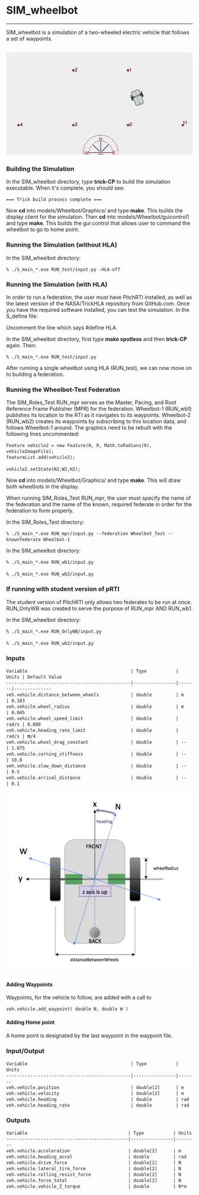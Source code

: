 # SIM\_wheelbot

---

SIM\_wheelbot is a simulation of a two-wheeled electric vehicle that follows a set of waypoints.

![Picture of Vehicle](images/Figure1.png)
---
### Building the Simulation
In the SIM\_wheelbot directory, type **trick-CP** to build the simulation executable. When it's complete, you should see:

```
=== Trick build process complete ===
```

Now **cd** into models/Wheelbot/Graphics/ and type **make**. This builds the display client for the simulation. Then **cd** into models/Wheelbot/guicontrol1 and type **make**. This builds the gui control that allows user to command the wheelbot to go to home point.

### Running the Simulation (without HLA)
In the SIM_wheelbot directory:

```
% ./S_main_*.exe RUN_test/input.py -HLA-off
```
### Running the Simulation (with HLA)

In order to run a federation, the user must have PitchRTI installed, as well as the latest version  of the NASA/TrickHLA repository from GitHub.com.
Once you have the required software installed, you can test the simulation. 
In the S_define file:

Uncomment the line which says #define HLA.

In the SIM_wheelbot directory, first type **make spotless** and then **trick-CP** again. Then:

```
% ./S_main_*.exe RUN_test/input.py
```


After running a single wheelbot using HLA (RUN_test), we can now move on to building a federation.

### Running the Wheelbot-Test Federation
The SIM_Roles_Test RUN_mpr serves as the Master, Pacing, and Root Reference Frame Publisher (MPR) for the federation. Wheelbot-1 (RUN_wb1) publishes its location to the RTI as it navigates to its waypoints. Wheelbot-2 (RUN_wb2) creates its waypoints by subscribing to this location data, and follows Wheelbot-1 around. The graphics need to be rebuilt with the following lines uncommented:

```
Feature vehicle2 = new Feature(0, 0, Math.toRadians(0), vehicleImageFile);
featureList.add(vehicle2); 

vehicle2.setState(N2,W2,H2);
```

Now **cd** into models/Wheelbot/Graphics/ and type **make**. This will draw both wheelbots in the display.

When running SIM_Roles_Test RUN_mpr, the user must specify the name of the federation and the name of the known, required federate in order for the federation to form properly.

In the SIM_Roles_Test directory:

```
% ./S_main_*.exe RUN_mpr/input.py --federation Wheelbot_Test --knownfederate Wheelbot-1
```

In the SIM_wheelbot directory:

```
% ./S_main_*.exe RUN_wb1/input.py

% ./S_main_*.exe RUN_wb2/input.py
```

### If running with student version of pRTI
The student version of PitchRTI only allows two federates to be run at once. RUN_OnlyWB was created to serve the purpose of RUN_mpr AND RUN_wb1.

In the SIM_wheelbot directory:

```
% ./S_main_*.exe RUN_OnlyWB/input.py

% ./S_main_*.exe RUN_wb2/input.py
```

### Inputs
```
Variable                                       | Type           | Units | Default Value
-----------------------------------------------|----------------|-------|--------------
veh.vehicle.distance_between_wheels            | double         | m     | 0.183
veh.vehicle.wheel_radius                       | double         | m     | 0.045
veh.vehicle.wheel_speed_limit                  | double         | rad/s | 8.880
veh.vehicle.heading_rate_limit                 | double         | rad/s | 𝛑/4
veh.vehicle.wheel_drag_constant                | double         | --    | 1.875
veh.vehicle.corning_stiffness                  | double         | --    | 10.0
veh.vehicle.slow_down_distance                 | double         | --    | 0.5
veh.vehicle.arrival_distance                   | double         | --    | 0.1
```

![Picture of Vehicle](images/Figure2.png)

#### Adding Waypoints
Waypoints, for the vehicle to follow, are added with a call to

```
veh.vehicle.add_waypoint( double N, double W )
```

#### Adding Home point
A home point is designated by the last waypoint in the waypoint file.


### Input/Output
```
Variable                                       | Type           | Units
-----------------------------------------------|----------------|-------
veh.vehicle.position                           | double[2]      | m
veh.vehicle.velocity                           | double[2]      | m
veh.vehicle.heading                            | double         | rad
veh.vehicle.heading_rate                       | double         | rad
```

### Outputs
```
Variable                                      | Type           | Units
----------------------------------------------|----------------|--------
veh.vehicle.acceleration                      | double[2]      | m
veh.vehicle.heading_accel                     | double         | rad
veh.vehicle.drive_force                       | double[2]      | N
veh.vehicle.lateral_tire_force                | double[2]      | N
veh.vehicle.rolling_resist_force              | double[2]      | N
veh.vehicle.force_total                       | double[2]      | N
veh.vehicle.vehicle_Z_torque                  | double         | N*m
```

